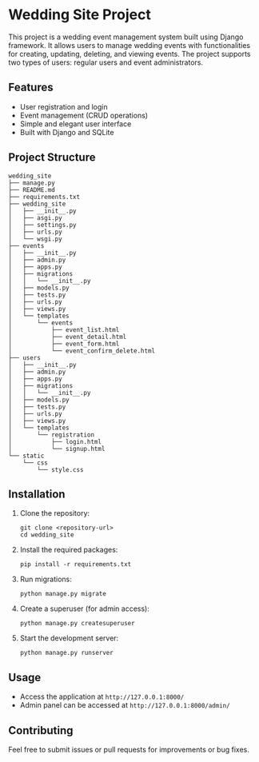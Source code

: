 # Wedding Site Project

This project is a wedding event management system built using Django framework. It allows users to manage wedding events with functionalities for creating, updating, deleting, and viewing events. The project supports two types of users: regular users and event administrators.

## Features

- User registration and login
- Event management (CRUD operations)
- Simple and elegant user interface
- Built with Django and SQLite

## Project Structure

```
wedding_site
├── manage.py
├── README.md
├── requirements.txt
├── wedding_site
│   ├── __init__.py
│   ├── asgi.py
│   ├── settings.py
│   ├── urls.py
│   └── wsgi.py
├── events
│   ├── __init__.py
│   ├── admin.py
│   ├── apps.py
│   ├── migrations
│   │   └── __init__.py
│   ├── models.py
│   ├── tests.py
│   ├── urls.py
│   ├── views.py
│   └── templates
│       └── events
│           ├── event_list.html
│           ├── event_detail.html
│           ├── event_form.html
│           └── event_confirm_delete.html
├── users
│   ├── __init__.py
│   ├── admin.py
│   ├── apps.py
│   ├── migrations
│   │   └── __init__.py
│   ├── models.py
│   ├── tests.py
│   ├── urls.py
│   ├── views.py
│   └── templates
│       └── registration
│           ├── login.html
│           └── signup.html
└── static
    └── css
        └── style.css
```

## Installation

1. Clone the repository:
   ```
   git clone <repository-url>
   cd wedding_site
   ```

2. Install the required packages:
   ```
   pip install -r requirements.txt
   ```

3. Run migrations:
   ```
   python manage.py migrate
   ```

4. Create a superuser (for admin access):
   ```
   python manage.py createsuperuser
   ```

5. Start the development server:
   ```
   python manage.py runserver
   ```

## Usage

- Access the application at `http://127.0.0.1:8000/`
- Admin panel can be accessed at `http://127.0.0.1:8000/admin/`

## Contributing

Feel free to submit issues or pull requests for improvements or bug fixes.